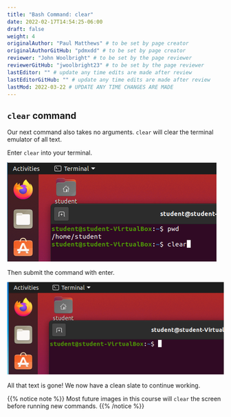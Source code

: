 ```yaml
---
title: "Bash Command: clear"
date: 2022-02-17T14:54:25-06:00
draft: false
weight: 4
originalAuthor: "Paul Matthews" # to be set by page creator
originalAuthorGitHub: "pdmxdd" # to be set by page creator
reviewer: "John Woolbright" # to be set by the page reviewer
reviewerGitHub: "jwoolbright23" # to be set by the page reviewer
lastEditor: "" # update any time edits are made after review
lastEditorGitHub: "" # update any time edits are made after review
lastMod: 2022-03-22 # UPDATE ANY TIME CHANGES ARE MADE
---
```


## `clear` command

Our next command also takes no arguments. `clear` will clear the terminal emulator of all text.

Enter `clear` into your terminal.

![clear before execution](pictures/clear-before-execution.png)

Then submit the command with enter.

![clear output](pictures/clear.png)

All that text is gone! We now have a clean slate to continue working.

{{% notice note %}}
Most future images in this course will `clear` the screen before running new commands.
{{% /notice %}}

